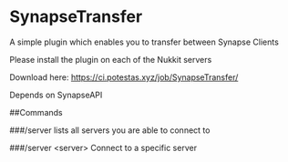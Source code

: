 # SynapseTransfer
A simple plugin which enables you to transfer between Synapse Clients

Please install the plugin on each of the Nukkit servers

Download here: https://ci.potestas.xyz/job/SynapseTransfer/

Depends on SynapseAPI


##Commands

###/server
lists all servers you are able to connect to

###/server \<server>
Connect to a specific server

